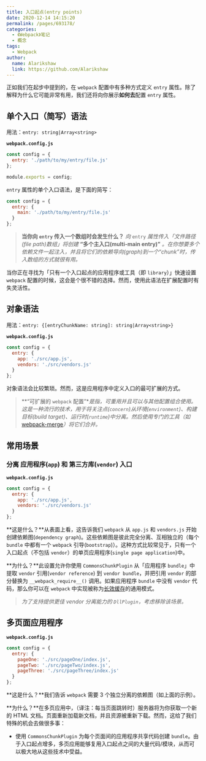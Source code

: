 ```yaml
---
title: 入口起点(entry points)
date: 2020-12-14 14:15:20
permalink: /pages/693178/
categories:
  - 《Webpack》笔记
  - 概念
tags: 
  - Webpack 
author: 
  name: Alarikshaw
  link: https://github.com/Alarikshaw
---
```


正如我们在起步中提到的，在 `webpack` 配置中有多种方式定义 `entry` 属性。除了解释为什么它可能非常有用，我们还将向你展示**如何去**配置 `entry` 属性。

## 单个入口（简写）语法

用法：`entry: string|Array<string>`

**`webpack.config.js`**

```js
const config = {
  entry: './path/to/my/entry/file.js'
};

module.exports = config;
```

`entry` 属性的单个入口语法，是下面的简写：

```js
const config = {
  entry: {
    main: './path/to/my/entry/file.js'
  }
};
```

> **当你向 `entry` 传入一个数组时会发生什么？**  *向* `entry` *属性传入「文件路径(file path)数组」将创建* **“多个主入口(multi-main entry)”** *。在你想要多个依赖文件一起注入，并且将它们的依赖导向(graph)到一个“chunk”时，传入数组的方式就很有用。*

当你正在寻找为「只有一个入口起点的应用程序或工具（即 `library`）」快速设置 `webpack` 配置的时候，这会是个很不错的选择。然而，使用此语法在扩展配置时有失灵活性。

## 对象语法

用法：`entry: {[entryChunkName: string]: string|Array<string>}`

**`webpack.config.js`**

```js
const config = {
  entry: {
    app: './src/app.js',
    vendors: './src/vendors.js'
  }
};
```

对象语法会比较繁琐。然而，这是应用程序中定义入口的最可扩展的方式。

> **“可扩展的 `webpack` 配置”**是指，可重用并且可以与其他配置组合使用。这是一种流行的技术，用于将关注点(`concern`)从环境(`environment`)、构建目标(build target)、运行时(`runtime`)中分离。然后使用专门的工具（如* [webpack-merge](https://github.com/survivejs/webpack-merge)*）将它们合并。*

## 常用场景

### 分离 应用程序(`app`) 和 第三方库(`vendor`) 入口

**`webpack.config.js`**

```js
const config = {
  entry: {
    app: './src/app.js',
    vendors: './src/vendors.js'
  }
};
```

**这是什么？**从表面上看，这告诉我们 `webpack` 从 `app.js` 和 `vendors.js` 开始创建依赖图(`dependency graph`)。这些依赖图是彼此完全分离、互相独立的（每个 `bundle` 中都有一个 `webpack` 引导(`bootstrap`)）。这种方式比较常见于，只有一个入口起点（不包括 `vendor`）的单页应用程序(`single page application`)中。

**为什么？**此设置允许你使用 `CommonsChunkPlugin` 从「应用程序 `bundle`」中提取 `vendor` 引用(`vendor reference`) 到 `vendor bundle`，并把引用 `vendor` 的部分替换为 `__webpack_require__()` 调用。如果应用程序 `bundle` 中没有 `vendor` 代码，那么你可以在 `webpack` 中实现被称为[长效缓存](https://www.webpackjs.com/guides/caching)的通用模式。

> *为了支持提供更佳 vendor 分离能力的 `DllPlugin`，考虑移除该场景。*

## 多页面应用程序

**`webpack.config.js`**

```js
const config = {
  entry: {
    pageOne: './src/pageOne/index.js',
    pageTwo: './src/pageTwo/index.js',
    pageThree: './src/pageThree/index.js'
  }
};
```

**这是什么？**我们告诉 `webpack` 需要 3 个独立分离的依赖图（如上面的示例）。

**为什么？**在多页应用中，（译注：每当页面跳转时）服务器将为你获取一个新的 HTML 文档。页面重新加载新文档，并且资源被重新下载。然而，这给了我们特殊的机会去做很多事：

- 使用 `CommonsChunkPlugin` 为每个页面间的应用程序共享代码创建 `bundle`。由于入口起点增多，多页应用能够复用入口起点之间的大量代码/模块，从而可以极大地从这些技术中受益。